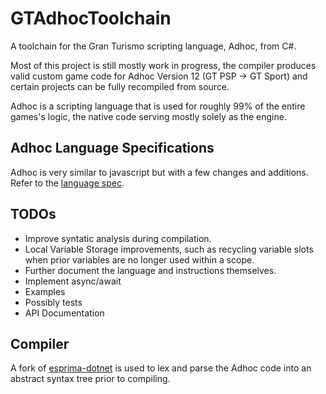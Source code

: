 # GTAdhocToolchain
A toolchain for the Gran Turismo scripting language, Adhoc, from C#. 

Most of this project is still mostly work in progress, the compiler produces valid custom game code for Adhoc Version 12 (GT PSP -> GT Sport) and certain projects can be fully recompiled from source.

Adhoc is a scripting language that is used for roughly 99% of the entire games's logic, the native code serving mostly solely as the engine.

## Adhoc Language Specifications

Adhoc is very similar to javascript but with a few changes and additions. Refer to the [language spec](LANGUAGE_SPECIFICATION.md).

## TODOs

* Improve syntatic analysis during compilation.
* Local Variable Storage improvements, such as recycling variable slots when prior variables are no longer used within a scope.
* Further document the language and instructions themselves.
* Implement async/await
* Examples
* Possibly tests
* API Documentation

## Compiler
A fork of [esprima-dotnet](https://github.com/Nenkai/esprima-dotnet) is used to lex and parse the Adhoc code into an abstract syntax tree prior to compiling.

